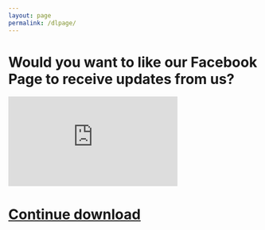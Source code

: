```yaml
---
layout: page
permalink: /dlpage/
---
```


Would you want to like our Facebook Page to receive updates from us?
===

<iframe src="https://www.facebook.com/plugins/page.php?href=https%3A%2F%2Fwww.facebook.com%2Fnoproblemstudio&tabs&width=340&height=181&small_header=false&adapt_container_width=true&hide_cover=false&show_facepile=true&appId" width="340" height="181" style="border:none;overflow:hidden" scrolling="no" frameborder="0" allowTransparency="true" allow="encrypted-media"></iframe>

[Continue download](https://drive.google.com/open?id=1DwBzZK3X0vowb5X1Czcg5C9X3VKWKUwn)
===